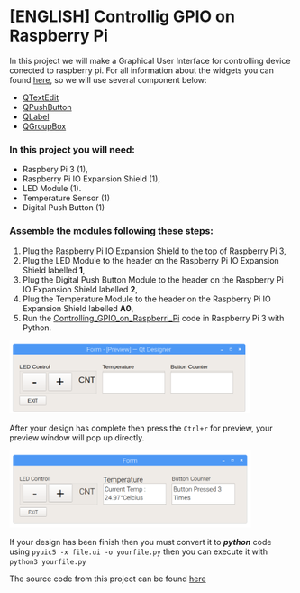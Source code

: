 # [ENGLISH] Controllig GPIO on Raspberry Pi
In this project we will make a Graphical User Interface for controlling device conected to raspberry pi. For all information about the widgets you can found [here](http://pyqt.sourceforge.net/Docs/PyQt4/qtgui.html), so we will use several component below:

* [QTextEdit](http://pyqt.sourceforge.net/Docs/PyQt4/qtextedit.html)
* [QPushButton](http://pyqt.sourceforge.net/Docs/PyQt4/qpushbutton.html)
* [QLabel](http://pyqt.sourceforge.net/Docs/PyQt4/qlabel.html)
* [QGroupBox](http://pyqt.sourceforge.net/Docs/PyQt4/qgroupbox.html)

### In this project you will need:
* Raspbery Pi 3 (1),
* Raspberry Pi IO Expansion Shield (1),
* LED Module (1).
* Temperature Sensor (1)
* Digital Push Button (1)

### Assemble the modules following these steps:
1. Plug the Raspberry Pi IO Expansion Shield to the top of  Raspberry Pi 3,
2. Plug the LED Module to the header on the Raspberry Pi IO Expansion Shield labelled **1**,
3. Plug the Digital Push Button Module to the header on the Raspberry Pi IO Expansion Shield labelled **2**,
4. Plug the Temperature Module to the header on the Raspberry Pi IO Expansion Shield labelled **A0**,
5. Run the [Controlling_GPIO_on_Raspberri_Pi](/09_Graphical_User_Interface/5.Controlling_GPIO_on_Raspberri_Pi/src) code in Raspberry Pi 3 with Python.

<img src="/images/Controlling_GPIO1.PNG" height="130">

After your design has complete then press the ```Ctrl+r``` for preview, your preview window will pop up directly.

<img src="/images/Controlling_GPIO4.PNG" height="137">

If your design has been finish then you must convert it to ***python*** code using ```pyuic5 -x file.ui -o yourfile.py``` then you can execute it with ```python3 yourfile.py```

The source code from this project can be found [here](/src)

